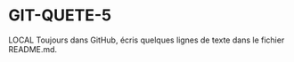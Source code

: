 # GIT-QUETE-5
LOCAL
Toujours dans GitHub, écris quelques lignes de texte dans le fichier README.md.
